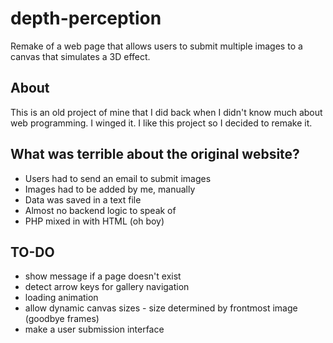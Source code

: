 # depth-perception
Remake of a web page that allows users to submit multiple images to a canvas that simulates a 3D effect.

## About
This is an old project of mine that I did back when I didn't know much about web programming. I winged it.
I like this project so I decided to remake it.

## What was terrible about the original website?
 - Users had to send an email to submit images
 - Images had to be added by me, manually
 - Data was saved in a text file
 - Almost no backend logic to speak of
 - PHP mixed in with HTML (oh boy)

 ## TO-DO
 - show message if a page doesn't exist
 - detect arrow keys for gallery navigation
 - loading animation
 - allow dynamic canvas sizes - size determined by frontmost image (goodbye frames)
 - make a user submission interface